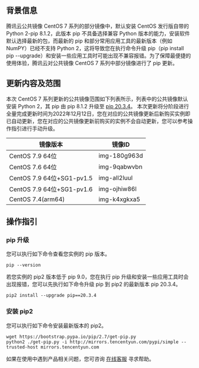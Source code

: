 ## 背景信息
腾讯云公共镜像 CentOS 7 系列的部分镜像中，默认安装 CentOS 发行版自带的Python 2-pip 8.1.2，此版本 pip 不具备选择兼容 Python 版本的能力，安装软件默认选择最新的包，而最新的 pip 和部分常用应用工具的最新版本（例如 NumPY）已经不支持 Python 2，这将导致您在执行命令升级 pip（pip install pip --upgrade）和安装一些应用工具时可能出现不兼容报错。为了保障最便捷的使用体验，腾讯云对公共镜像 CentOS 7 系列中部分镜像进行了 pip 更新。

## 更新内容及范围
本次 CentOS 7 系列更新的公共镜像范围如下列表所示，列表中的公共镜像默认安装 Python 2，其 pip 由 pip 8.1.2 升级至 [pip 20.3.4](https://pypi.org/project/pip/20.3.4/)。
<dx-alert infotype="explain" title="">
本次更新将分阶段进行全量完成更新时间为2022年12月12日，您在对应的公共镜像更新后新购买实例即已自动更新，您在对应的公共镜像更新前购买的实例不会自动更新，您可以参考操作指引进行手动升级。
</dx-alert>

| 镜像版本 | 镜像ID |
|---------|---------|
| CentOS 7.9 64位 |img-180g963d | 
| CentOS 7.6 64位 |img-9qabwvbn | 
| CentOS 7.9 64位+SG1-pv1.5 |	img-all2luul | 
| CentOS 7.9 64位+SG1-pv1.6 |img-ojhiw86l | 
| CentOS 7.4(arm64) |	img-k4xgkxa5| 

## 操作指引
###  pip 升级
您可以执行如下命令查看您实例的 pip 版本。
```plaintext
pip --version
```
若您实例的 pip2 版本低于 pip 9.0，您在执行 pip 升级和安装一些应用工具时会出现报错，您可以先执行如下命令升级 pip 到 pip2 的最新版本 pip 20.3.4。
```plaintext
pip2 install --upgrade pip==20.3.4
```
### 安装 pip2
您可以执行如下命令安装最新版本的 pip2。
```plaintext
wget https://bootstrap.pypa.io/pip/2.7/get-pip.py
python2 ./get-pip.py -i http://mirrors.tencentyun.com/pypi/simple --trusted-host mirrors.tencentyun.com
```
如果在使用中遇到产品相关问题，您可咨询 [在线客服](https://cloud.tencent.com/act/event/Online_service?from=doc_282) 寻求帮助。
